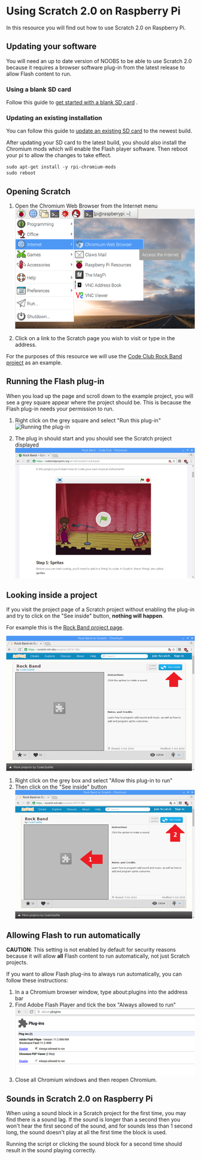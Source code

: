 # Using Scratch 2.0 on Raspberry Pi

In this resource you will find out how to use Scratch 2.0 on Raspberry Pi.

## Updating your software

You will need an up to date version of NOOBS to be able to use Scratch 2.0 because it requires a browser software plug-in from the latest release to allow Flash content to run.

### Using a blank SD card

Follow this guide to [get started with a blank SD card](https://www.raspberrypi.org/learning/software-guide/quickstart/) .

### Updating an existing installation
You can follow this guide to [update an existing SD card](https://www.raspberrypi.org/learning/software-guide/update-sd-card/) to the newest build.

After updating your SD card to the latest build, you should also install the Chromium mods which will enable the Flash player software. Then reboot your pi to allow the changes to take effect.

```
sudo apt-get install -y rpi-chromium-mods
sudo reboot
```

## Opening Scratch
1. Open the Chromium Web Browser from the Internet menu
	![Opening Chromium](images/open-chromium.png)

2. Click on a link to the Scratch page you wish to visit or type in the address. 

For the purposes of this resource we will use the [Code Club Rock Band project](https://www.codeclubprojects.org/en-GB/scratch/) as an example.

## Running the Flash plug-in

When you load up the page and scroll down to the example project, you will see a grey square appear where the project should be. This is because the Flash plug-in needs your permission to run.

1. Right click on the grey square and select "Run this plug-in"
	![Running the plug-in](images/run-this-plug-in.png)

2. The plug in should start and you should see the Scratch project displayed
	![Scratch works](images/scratch-works.png)

## Looking inside a project

If you visit the project page of a Scratch project without enabling the plug-in and try to click on the "See inside" button, **nothing will happen**. 

For example this is the [Rock Band project page](https://scratch.mit.edu/projects/26741186/).

![Scratch project](images/scratch-project.png)

1. Right click on the grey box and select "Allow this plug-in to run"
2. Then click on the "See inside" button
	![Enable plug-in first](images/enable-plugin-first.png)

## Allowing Flash to run automatically

**CAUTION**: This setting is not enabled by default for security reasons because it will allow **all** Flash content to run automatically, not just Scratch projects. 

If you want to allow Flash plug-ins to always run automatically, you can follow these instructions:

1. In a a Chromium browser window, type about:plugins into the address bar
2. Find Adobe Flash Player and tick the box "Always allowed to run"
	![About plug-ins](images/about-plugins.png)
3. Close all Chromium windows and then reopen Chromium.


## Sounds in Scratch 2.0 on Raspberry Pi

When using a sound block in a Scratch project for the first time, you may find there is a sound lag. If the sound is longer than a second then you won't hear the first second of the sound, and for sounds less than 1 second long, the sound doesn't play at all the first time the block is used. 

Running the script or clicking the sound block for a second time should result in the sound playing correctly.
